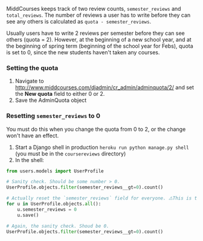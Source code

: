 MiddCourses keeps track of two review counts, `semester_reviews` and `total_reviews`.
The number of reviews a user has to write before they can see any others is calculated as
`quota - semester_reviews`.

Usually users have to write 2 reviews per semester before they can see others (quota = 2).
However, at the beginning of a new school year, and at the beginning of spring term (beginning
of the school year for Febs), quota is set to 0, since the new students haven't taken any courses.

### Setting the quota

1. Navigate to http://www.middcourses.com/djadmin/cr_admin/adminquota/2/ and set the **New quota**
   field to either 0 or 2.
2. Save the AdminQuota object

### Resetting `semester_reviews` to 0

You must do this when you change the quota from 0 to 2, or the change won't have an effect.

1. Start a Django shell in production `heroku run python manage.py shell` (you must be in the `coursereviews` directory)
2. In the shell:

```python
from users.models import UserProfile

# Sanity check. Should be some number > 0.
UserProfile.objects.filter(semester_reviews__gt=0).count()

# Actually reset the `semester_reviews` field for everyone. ⚠️This is the important part!⚠️
for u in UserProfile.objects.all():
    u.semester_reviews = 0
    u.save()

# Again, the sanity check. Shoud be 0.
UserProfile.objects.filter(semester_reviews__gt=0).count()
```

